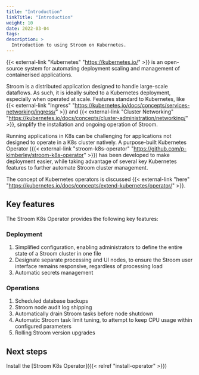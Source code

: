 ```yaml
---
title: "Introduction"
linkTitle: "Introduction"
weight: 10
date: 2022-03-04
tags: 
description: >
  Introduction to using Stroom on Kubernetes.
---
```


{{< external-link "Kubernetes" "https://kubernetes.io/" >}} is an open-source system for automating deployment scaling and management of containerised applications.

Stroom is a distributed application designed to handle large-scale dataflows.
As such, it is ideally suited to a Kubernetes deployment, especially when operated at scale.
Features standard to Kubernetes, like {{< external-link "Ingress" "https://kubernetes.io/docs/concepts/services-networking/ingress/" >}} and {{< external-link "Cluster Networking" "https://kubernetes.io/docs/concepts/cluster-administration/networking/" >}}, simplify the installation and ongoing operation of Stroom.

Running applications in K8s can be challenging for applications not designed to operate in a K8s cluster natively.
A purpose-built Kubernetes Operator ({{< external-link "stroom-k8s-operator" "https://github.com/p-kimberley/stroom-k8s-operator" >}}) has been developed to make deployment easier, while taking advantage of several key Kubernetes features to further automate Stroom cluster management.

The concept of Kubernetes operators is discussed {{< external-link "here" "https://kubernetes.io/docs/concepts/extend-kubernetes/operator/" >}}.


## Key features

The Stroom K8s Operator provides the following key features:


### Deployment

1. Simplified configuration, enabling administrators to define the entire state of a Stroom cluster in one file
1. Designate separate processing and UI nodes, to ensure the Stroom user interface remains responsive, regardless of processing load
1. Automatic secrets management


### Operations

1. Scheduled database backups
1. Stroom node audit log shipping
1. Automatically drain Stroom tasks before node shutdown
1. Automatic Stroom task limit tuning, to attempt to keep CPU usage within configured parameters
1. Rolling Stroom version upgrades


## Next steps

Install the [Stroom K8s Operator]({{< relref "install-operator" >}})
